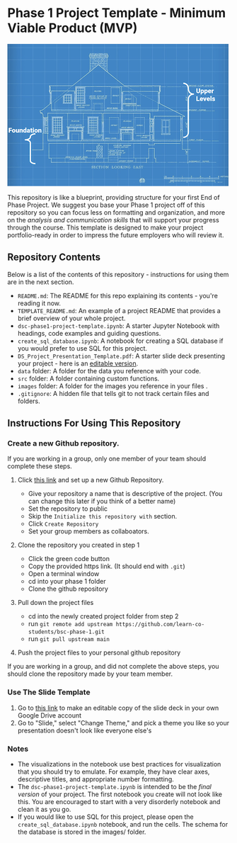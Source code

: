 # Phase 1 Project Template - Minimum Viable Product (MVP)

![blueprint](images/blueprint.png)

This repository is like a blueprint, providing structure for your first End of Phase Project. We suggest you base your Phase 1 project off of this repository so you can focus less on formatting and organization, and more on the _analysis and communication skills_ that will support your progress through the course. This template is designed to make your project portfolio-ready in order to impress the future employers who will review it. 

## Repository Contents

Below is a list of the contents of this repository - instructions for using them are in the next section.

- `README.md`: The README for this repo explaining its contents - you're reading it now.
- `TEMPLATE_README.md`: An example of a project README that provides a brief overview of your whole project.
- `dsc-phase1-project-template.ipynb`: A starter Jupyter Notebook with headings, code examples and guiding questions.
- `create_sql_database.ipynb`: A notebook for creating a SQL database if you would prefer to use SQL for this project.
- `DS_Project_Presentation_Template.pdf`: A starter slide deck presenting your project - here is an [editable version](https://docs.google.com/presentation/d/1PaiH1bleXnhiPjTPsAXQSiAK0nkaRlseQIr_Yb-0mz0/copy).
- `data` folder: A folder for the data you reference with your code.
- `src` folder: A folder containing custom functions.
- `images` folder: A folder for the images you reference in your files .
- `.gitignore`: A hidden file that tells git to not track certain files and folders.

## Instructions For Using This Repository

### Create a new Github repository. 
If you are working in a group, only one member of your team should complete these steps.

1. Click [this link](https://github.com/new) and set up a new Github  Repository.
   - Give your repository a name that is descriptive of the project. (You can change this later if you think of a better name)
   - Set the repository to public
   - Skip the `Initialize this repository with` section.
   - Click `Create Repository`
   - Set your group members as collaboators.

2. Clone the repository you created in step 1
   - Click the green code button
   - Copy the provided https link. (It should end with `.git`)
   - Open a terminal window
   - cd into your phase 1 folder
   - Clone the github repository
   
3. Pull down the project files
   - cd into the newly created project folder from step 2
   - run `git remote add upstream https://github.com/learn-co-students/bsc-phase-1.git`
   - run `git pull upstream main`   

4. Push the project files to your personal github repository

If you are working in a group, and did not complete the above steps, you should clone the repository made by your team member.

### Use The Slide Template

1. Go to [this link](https://docs.google.com/presentation/d/1PaiH1bleXnhiPjTPsAXQSiAK0nkaRlseQIr_Yb-0mz0/copy) to make an editable copy of the slide deck in your own Google Drive account
2. Go to "Slide," select "Change Theme," and pick a theme you like so your presentation doesn't look like everyone else's



### Notes

- The visualizations in the notebook use best practices for visualization that you should try to emulate. For example, they have clear axes, descriptive titles, and appropriate number formatting.
- The `dsc-phase1-project-template.ipynb` is intended to be the _final version_ of your project. The first notebook you create will not look like this. You are encouraged to start with a very disorderly notebook and clean it as you go.
- If you would like to use SQL for this project, please open the `create_sql_database.ipynb` notebook, and run the cells. The schema for the database is stored in the images/ folder.
